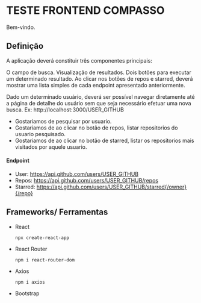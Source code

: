 # TESTE FRONTEND COMPASSO

Bem-vindo.

## Definição

A aplicação deverá constituir três componentes principais:

O campo de busca.
Visualização de resultados.
Dois botões para executar um determinado resultado.
Ao clicar nos botões de repos e starred, deverá mostrar uma lista simples de cada endpoint apresentado anteriormente.

Dado um determinado usuário, deverá ser possível navegar diretamente até a página de detalhe do usuário sem que seja necessário efetuar uma nova busca. Ex: http://localhost:3000/USER_GITHUB

- Gostariamos de pesquisar por usuario.
- Gostariamos de ao clicar no botão de repos, listar repositorios do usuario pesquisado.
- Gostariamos de ao clicar no botão de starred, listar os repositorios mais visitados por aquele usuario.

#### Endpoint

- User: https://api.github.com/users/USER_GITHUB
- Repos: https://api.github.com/users/USER_GITHUB/repos
- Starred: https://api.github.com/users/USER_GITHUB/starred{/owner}{/repo}

## Frameworks/ Ferramentas

- React
    ```
    npx create-react-app
    ```
- React Router
    ```
    npm i react-router-dom
    ```
- Axios
    ```
    npm i axios
    ```
- Bootstrap
